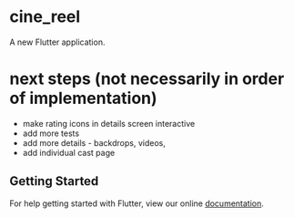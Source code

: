 # cine_reel

A new Flutter application.

# next steps (not necessarily in order of implementation)
- make rating icons in details screen interactive
- add more tests
- add more details - backdrops, videos,
- add individual cast page


## Getting Started

For help getting started with Flutter, view our online
[documentation](https://flutter.io/).
